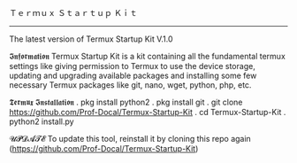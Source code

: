Ｔｅｒｍｕｘ Ｓｔａｒｔｕｐ Ｋｉｔ
_______________________________

The latest version of Termux Startup Kit V.1.0

𝕴𝖓𝖋𝖔𝖗𝖒𝖆𝖙𝖎𝖔𝖓
Termux Startup Kit is a kit containing all the fundamental termux settings like giving permission to 
Termux to use the device storage, updating and upgrading available packages and installing some few
necessary Termux packages like git, nano, wget, python, php, etc.

𝕿𝖊𝖗𝖒𝖚𝖝 𝕴𝖓𝖘𝖙𝖆𝖑𝖑𝖆𝖙𝖎𝖔𝖓
. pkg install python2
. pkg install git
. git clone https://github.com/Prof-Docal/Termux-Startup-Kit
. cd Termux-Startup-Kit
. python2 install.py
                   
𝓤𝓟𝓓𝓐𝓣𝓔
To update this tool, reinstall it by cloning this repo again (https://github.com/Prof-Docal/Termux-Startup-Kit)

